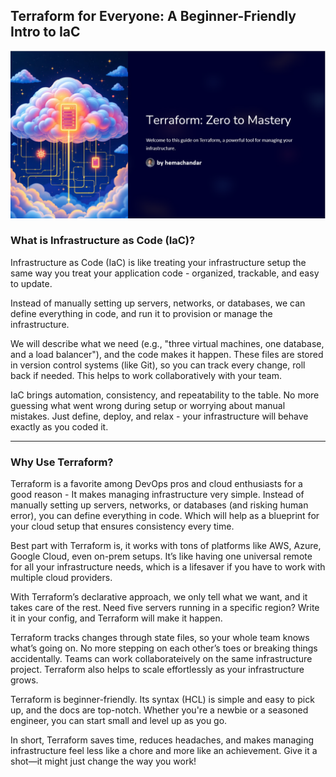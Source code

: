 ## Terraform for Everyone: A Beginner-Friendly Intro to IaC

![Alt text](.pictures/main_pic.png?raw=true "Intro")

### What is Infrastructure as Code (IaC)?

Infrastructure as Code (IaC) is like treating your infrastructure setup the same way you treat your application code - organized, trackable, and easy to update. 

Instead of manually setting up servers, networks, or databases, we can define everything in code, and run it to provision or manage the infrastructure.

We will describe what we need (e.g., "three virtual machines, one database, and a load balancer"), and the code makes it happen. These files are stored in version control systems (like Git), so you can track every change, roll back if needed. This helps to work collaboratively with your team.

IaC brings automation, consistency, and repeatability to the table. No more guessing what went wrong during setup or worrying about manual mistakes. Just define, deploy, and relax - your infrastructure will behave exactly as you coded it.

---

### Why Use Terraform?

Terraform is a favorite among DevOps pros and cloud enthusiasts for a good reason - It makes managing infrastructure very simple. Instead of manually setting up servers, networks, or databases (and risking human error), you can define everything in code. Which will help as a blueprint for your cloud setup that ensures consistency every time.

Best part with Terraform is, it works with tons of platforms like AWS, Azure, Google Cloud, even on-prem setups. It’s like having one universal remote for all your infrastructure needs, which is a lifesaver if you have to work with multiple cloud providers.

With Terraform’s declarative approach, we only tell what we want, and it takes care of the rest. Need five servers running in a specific region? Write it in your config, and Terraform will make it happen.

Terraform tracks changes through state files, so your whole team knows what’s going on. No more stepping on each other’s toes or breaking things accidentally. Teams can work collaborateively on the same infrastructure project.  Terraform also helps to scale effortlessly as your infrastructure grows.

Terraform is beginner-friendly. 
Its syntax (HCL) is simple and easy to pick up, and the docs are top-notch. Whether you're a newbie or a seasoned engineer, you can start small and level up as you go.

In short, Terraform saves time, reduces headaches, and makes managing infrastructure feel less like a chore and more like an achievement. Give it a shot—it might just change the way you work!
